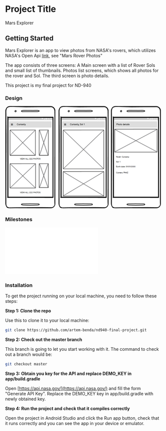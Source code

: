 # Project Title

Mars Explorer

## Getting Started

Mars Explorer is an app to view photos from NASA's rovers, which utilizes NASA's Open Api [link](https://api.nasa.gov/), see "Mars Rover Photos"

The app consists of three screens: A Main screen with a list of Rover Sols and small list of thumbnails. Photos list screens, which shows all photos for the rover and Sol. The third screen is photo details. 

This project is my final project for ND-940

### Design

![Mock](doc/MarsExplorerMockup.png)

### Milestones

![Milestones](doc/milestones.MD)

### Installation

To get the project running on your local machine, you need to follow these steps:

**Step 1: Clone the repo**

Use this to clone it to your local machine:
```bash
git clone https://github.com/artem-benda/nd940-final-project.git
```

**Step 2: Check out the master branch**

This branch is going to let you start working with it. The command to check out a branch would be:

```bash
git checkout master
```
**Step 3: Obtain you key for the API and replace DEMO_KEY in app/build.gradle**

Open [https://api.nasa.gov/](https://api.nasa.gov/) and fill the form "Generate API Key". Replace the DEMO_KEY key in app/build.gradle with newly obtained key. 

**Step 4: Run the project and check that it compiles correctly**

Open the project in Android Studio and click the Run app button, check that it runs correctly and you can see the app in your device or emulator.

